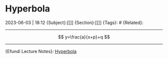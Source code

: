 # Hyperbola
2023-06-03 | 18:12
{Subject}:[[]]
{Section}:[[]]
{Tags}: #
{Related}:

--- 
$$
y=\frac{a}{x+p}+q
$$

--- 
{Efundi Lecture Notes}: [Hyperbola]()